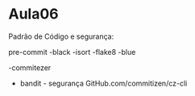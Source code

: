 # Aula06
Padrão de Código e segurança:

pre-commit
-black
-isort
-flake8
-blue

-commitezer 
- bandit - segurança
GitHub.com/commitizen/cz-cli
